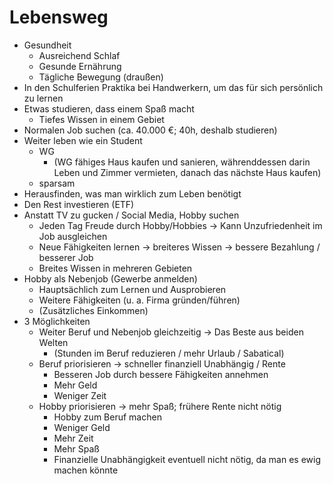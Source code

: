 # Lebensweg

- Gesundheit
    + Ausreichend Schlaf
    + Gesunde Ernährung
    + Tägliche Bewegung (draußen)
- In den Schulferien Praktika bei Handwerkern, um das für sich persönlich zu lernen
- Etwas studieren, dass einem Spaß macht
    + Tiefes Wissen in einem Gebiet
- Normalen Job suchen (ca. 40.000 €; 40h, deshalb studieren)
- Weiter leben wie ein Student 
    + WG
        * (WG fähiges Haus kaufen und sanieren, währenddessen darin Leben und Zimmer vermieten, danach das nächste Haus kaufen)
    + sparsam
- Herausfinden, was man wirklich zum Leben benötigt
- Den Rest investieren (ETF)
- Anstatt TV zu gucken / Social Media, Hobby suchen
    + Jeden Tag Freude durch Hobby/Hobbies -> Kann Unzufriedenheit im Job ausgleichen
    + Neue Fähigkeiten lernen -> breiteres Wissen -> bessere Bezahlung / besserer Job
    + Breites Wissen in mehreren Gebieten
- Hobby als Nebenjob (Gewerbe anmelden)
    + Hauptsächlich zum Lernen und Ausprobieren
    + Weitere Fähigkeiten (u. a. Firma gründen/führen)
    + (Zusätzliches Einkommen)
- 3 Möglichkeiten
    + Weiter Beruf und Nebenjob gleichzeitig -> Das Beste aus beiden Welten
        * (Stunden im Beruf reduzieren / mehr Urlaub / Sabatical)
    + Beruf priorisieren -> schneller finanziell Unabhängig / Rente
        * Besseren Job durch bessere Fähigkeiten annehmen
        * Mehr Geld
        * Weniger Zeit
    + Hobby priorisieren -> mehr Spaß; frühere Rente nicht nötig
        * Hobby zum Beruf machen
        * Weniger Geld
        * Mehr Zeit
        * Mehr Spaß
        * Finanzielle Unabhängigkeit eventuell nicht nötig, da man es ewig machen könnte 
